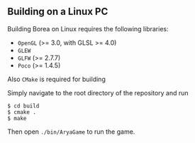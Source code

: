 ## Building on a Linux PC

Building Borea on Linux requires the following libraries:

- `OpenGL` (>= 3.0, with GLSL >= 4.0)
- `GLEW`
- `GLFW` (>= 2.7.7) 
- `Poco` (>= 1.4.5)

Also `CMake` is required for building

Simply navigate to the root directory of the repository and run

    $ cd build
    $ cmake .
    $ make

Then open `./bin/AryaGame` to run the game.
